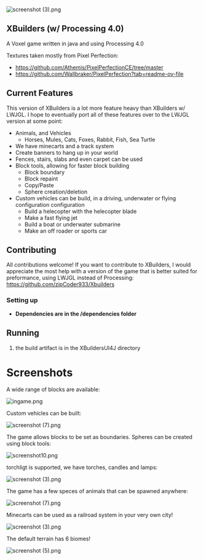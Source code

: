 ![screenshot (3).png](./assets/screenshots/city2.png)
## XBuilders (w/ Processing 4.0)
A Voxel game written in java and using Processing 4.0

Textures taken mostly from Pixel Perfection:
* https://github.com/Athemis/PixelPerfectionCE/tree/master
* https://github.com/Wallbraker/PixelPerfection?tab=readme-ov-file

## Current Features
This version of XBuilders is a lot more feature heavy than XBuilders w/ LWJGL. I hope to eventually port all of these features over to the LWJGL version at some point:

* Animals, and Vehicles
  * Horses, Mules, Cats, Foxes, Rabbit, Fish, Sea Turtle
* We have minecarts and a track system
* Create banners to hang up in your world
* Fences, stairs, slabs and even carpet can be used
* Block tools, allowing for faster block building
  * Block boundary
  * Block repaint
  * Copy/Paste
  * Sphere creation/deletion
* Custom vehicles can be build, in a driving, underwater or flying configuration configuration
  * Build a helecopter with the helecopter blade
  * Make a fast flying jet
  * Build a boat or underwater submarine
  * Make an off roader or sports car

## Contributing
All contributions welcome! If you want to contribute to XBuilders, I would appreciate the most help with a version of the game that is better suited for preformance, using LWJGL instead of Processing:
https://github.com/zipCoder933/Xbuilders

### Setting up
* **Dependencies are in the /dependencies folder**

## Running
1. the build artifact is in the XBuildersUI4J directory

# Screenshots

A wide range of blocks are available:

![ingame.png](./assets/screenshots/ingame.png)

Custom vehicles can be built:

![screenshot (7).png](./assets/screenshots/vehicle1.png)

The game allows blocks to be set as boundaries. Spheres can be created using block tools:

![screenshot10.png](./assets/screenshots/screenshot10.png)

torchligt is supported, we have torches, candles and lamps:

![screenshot (3).png](./assets/screenshots/house2.png)

The game has a few speces of animals that can be spawned anywhere:

![screenshot (7).png](./assets/screenshots/sea2.png)

Minecarts can be used as a railroad system in your very own city!

![screenshot (3).png](./assets/screenshots/city4.png)

The default terrain has 6 biomes!

![screenshot (5).png](./assets/screenshots/home.png)
